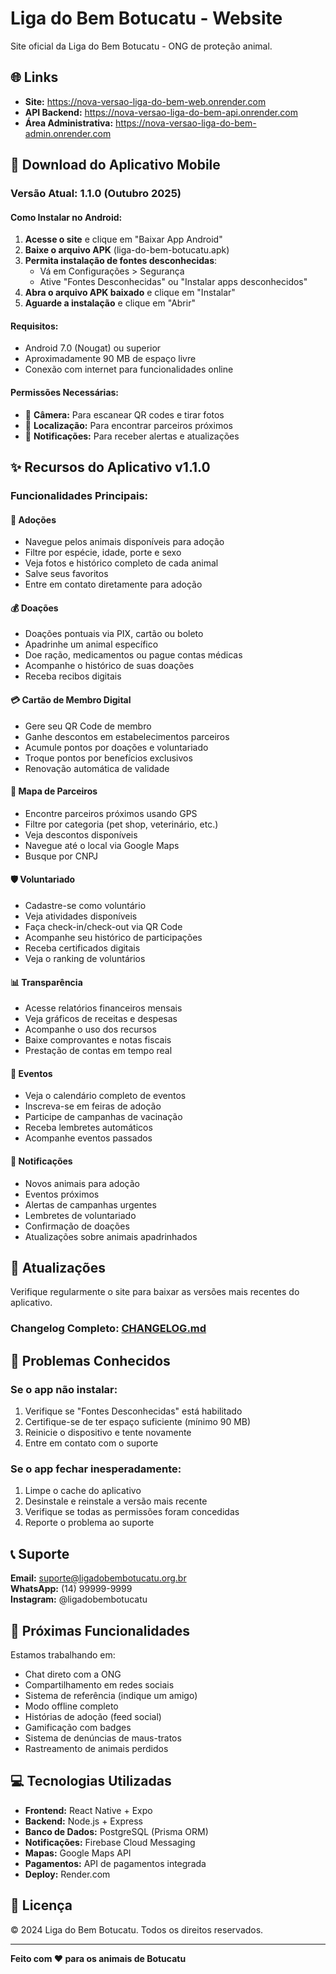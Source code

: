 # Liga do Bem Botucatu - Website

Site oficial da Liga do Bem Botucatu - ONG de proteção animal.

## 🌐 Links

- **Site:** https://nova-versao-liga-do-bem-web.onrender.com
- **API Backend:** https://nova-versao-liga-do-bem-api.onrender.com
- **Área Administrativa:** https://nova-versao-liga-do-bem-admin.onrender.com

## 📱 Download do Aplicativo Mobile

### Versão Atual: 1.1.0 (Outubro 2025)

#### Como Instalar no Android:

1. **Acesse o site** e clique em "Baixar App Android"
2. **Baixe o arquivo APK** (liga-do-bem-botucatu.apk)
3. **Permita instalação de fontes desconhecidas**:
   - Vá em Configurações > Segurança
   - Ative "Fontes Desconhecidas" ou "Instalar apps desconhecidos"
4. **Abra o arquivo APK baixado** e clique em "Instalar"
5. **Aguarde a instalação** e clique em "Abrir"

#### Requisitos:
- Android 7.0 (Nougat) ou superior
- Aproximadamente 90 MB de espaço livre
- Conexão com internet para funcionalidades online

#### Permissões Necessárias:
- 📸 **Câmera:** Para escanear QR codes e tirar fotos
- 📍 **Localização:** Para encontrar parceiros próximos
- 🔔 **Notificações:** Para receber alertas e atualizações

## ✨ Recursos do Aplicativo v1.1.0

### Funcionalidades Principais:

#### 🐾 Adoções
- Navegue pelos animais disponíveis para adoção
- Filtre por espécie, idade, porte e sexo
- Veja fotos e histórico completo de cada animal
- Salve seus favoritos
- Entre em contato diretamente para adoção

#### 💰 Doações
- Doações pontuais via PIX, cartão ou boleto
- Apadrinhe um animal específico
- Doe ração, medicamentos ou pague contas médicas
- Acompanhe o histórico de suas doações
- Receba recibos digitais

#### 💳 Cartão de Membro Digital
- Gere seu QR Code de membro
- Ganhe descontos em estabelecimentos parceiros
- Acumule pontos por doações e voluntariado
- Troque pontos por benefícios exclusivos
- Renovação automática de validade

#### 🏪 Mapa de Parceiros
- Encontre parceiros próximos usando GPS
- Filtre por categoria (pet shop, veterinário, etc.)
- Veja descontos disponíveis
- Navegue até o local via Google Maps
- Busque por CNPJ

#### 🛡️ Voluntariado
- Cadastre-se como voluntário
- Veja atividades disponíveis
- Faça check-in/check-out via QR Code
- Acompanhe seu histórico de participações
- Receba certificados digitais
- Veja o ranking de voluntários

#### 📊 Transparência
- Acesse relatórios financeiros mensais
- Veja gráficos de receitas e despesas
- Acompanhe o uso dos recursos
- Baixe comprovantes e notas fiscais
- Prestação de contas em tempo real

#### 📅 Eventos
- Veja o calendário completo de eventos
- Inscreva-se em feiras de adoção
- Participe de campanhas de vacinação
- Receba lembretes automáticos
- Acompanhe eventos passados

#### 🔔 Notificações
- Novos animais para adoção
- Eventos próximos
- Alertas de campanhas urgentes
- Lembretes de voluntariado
- Confirmação de doações
- Atualizações sobre animais apadrinhados

## 🔄 Atualizações

Verifique regularmente o site para baixar as versões mais recentes do aplicativo.

### Changelog Completo: [CHANGELOG.md](CHANGELOG.md)

## 🐛 Problemas Conhecidos

### Se o app não instalar:
1. Verifique se "Fontes Desconhecidas" está habilitado
2. Certifique-se de ter espaço suficiente (mínimo 90 MB)
3. Reinicie o dispositivo e tente novamente
4. Entre em contato com o suporte

### Se o app fechar inesperadamente:
1. Limpe o cache do aplicativo
2. Desinstale e reinstale a versão mais recente
3. Verifique se todas as permissões foram concedidas
4. Reporte o problema ao suporte

## 📞 Suporte

**Email:** suporte@ligadobembotucatu.org.br  
**WhatsApp:** (14) 99999-9999  
**Instagram:** @ligadobembotucatu

## 🚀 Próximas Funcionalidades

Estamos trabalhando em:
- Chat direto com a ONG
- Compartilhamento em redes sociais
- Sistema de referência (indique um amigo)
- Modo offline completo
- Histórias de adoção (feed social)
- Gamificação com badges
- Sistema de denúncias de maus-tratos
- Rastreamento de animais perdidos

## 💻 Tecnologias Utilizadas

- **Frontend:** React Native + Expo
- **Backend:** Node.js + Express
- **Banco de Dados:** PostgreSQL (Prisma ORM)
- **Notificações:** Firebase Cloud Messaging
- **Mapas:** Google Maps API
- **Pagamentos:** API de pagamentos integrada
- **Deploy:** Render.com

## 📄 Licença

© 2024 Liga do Bem Botucatu. Todos os direitos reservados.

---

**Feito com ❤️ para os animais de Botucatu**
